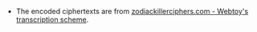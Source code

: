 
- The encoded ciphertexts are from [zodiackillerciphers.com - Webtoy's transcription scheme](http://zodiackillerciphers.com/wiki/index.php?title=Webtoy%27s_transcription_scheme).

